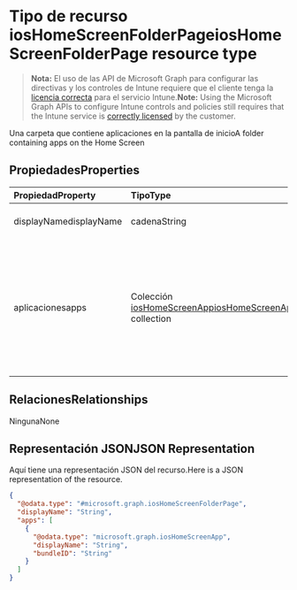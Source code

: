 # <a name="ioshomescreenfolderpage-resource-type"></a><span data-ttu-id="e4d6b-101">Tipo de recurso iosHomeScreenFolderPage</span><span class="sxs-lookup"><span data-stu-id="e4d6b-101">iosHomeScreenFolderPage resource type</span></span>

> <span data-ttu-id="e4d6b-102">**Nota:** El uso de las API de Microsoft Graph para configurar las directivas y los controles de Intune requiere que el cliente tenga la [licencia correcta](https://go.microsoft.com/fwlink/?linkid=839381) para el servicio Intune.</span><span class="sxs-lookup"><span data-stu-id="e4d6b-102">**Note:** Using the Microsoft Graph APIs to configure Intune controls and policies still requires that the Intune service is [correctly licensed](https://go.microsoft.com/fwlink/?linkid=839381) by the customer.</span></span>

<span data-ttu-id="e4d6b-103">Una carpeta que contiene aplicaciones en la pantalla de inicio</span><span class="sxs-lookup"><span data-stu-id="e4d6b-103">A folder containing apps on the Home Screen</span></span>
## <a name="properties"></a><span data-ttu-id="e4d6b-104">Propiedades</span><span class="sxs-lookup"><span data-stu-id="e4d6b-104">Properties</span></span>
|<span data-ttu-id="e4d6b-105">Propiedad</span><span class="sxs-lookup"><span data-stu-id="e4d6b-105">Property</span></span>|<span data-ttu-id="e4d6b-106">Tipo</span><span class="sxs-lookup"><span data-stu-id="e4d6b-106">Type</span></span>|<span data-ttu-id="e4d6b-107">Descripción</span><span class="sxs-lookup"><span data-stu-id="e4d6b-107">Description</span></span>|
|:---|:---|:---|
|<span data-ttu-id="e4d6b-108">displayName</span><span class="sxs-lookup"><span data-stu-id="e4d6b-108">displayName</span></span>|<span data-ttu-id="e4d6b-109">cadena</span><span class="sxs-lookup"><span data-stu-id="e4d6b-109">String</span></span>|<span data-ttu-id="e4d6b-110">Nombre de la página de la carpeta</span><span class="sxs-lookup"><span data-stu-id="e4d6b-110">Name of the folder page</span></span>|
|<span data-ttu-id="e4d6b-111">aplicaciones</span><span class="sxs-lookup"><span data-stu-id="e4d6b-111">apps</span></span>|<span data-ttu-id="e4d6b-112">Colección [iosHomeScreenApp](../resources/intune_deviceconfig_ioshomescreenapp.md)</span><span class="sxs-lookup"><span data-stu-id="e4d6b-112">[iosHomeScreenApp](../resources/intune_deviceconfig_ioshomescreenapp.md) collection</span></span>|<span data-ttu-id="e4d6b-113">Una lista de aplicaciones que aparecen en una página dentro de una carpeta.</span><span class="sxs-lookup"><span data-stu-id="e4d6b-113">A list of apps to appear on a page within a folder.</span></span> <span data-ttu-id="e4d6b-114">Esta colección puede contener un máximo de 500 elementos.</span><span class="sxs-lookup"><span data-stu-id="e4d6b-114">This collection can contain a maximum of 500 elements.</span></span>|

## <a name="relationships"></a><span data-ttu-id="e4d6b-115">Relaciones</span><span class="sxs-lookup"><span data-stu-id="e4d6b-115">Relationships</span></span>
<span data-ttu-id="e4d6b-116">Ninguna</span><span class="sxs-lookup"><span data-stu-id="e4d6b-116">None</span></span>
## <a name="json-representation"></a><span data-ttu-id="e4d6b-117">Representación JSON</span><span class="sxs-lookup"><span data-stu-id="e4d6b-117">JSON Representation</span></span>
<span data-ttu-id="e4d6b-118">Aquí tiene una representación JSON del recurso.</span><span class="sxs-lookup"><span data-stu-id="e4d6b-118">Here is a JSON representation of the resource.</span></span>
<!-- {
  "blockType": "resource",
  "@odata.type": "microsoft.graph.iosHomeScreenFolderPage"
}
-->
``` json
{
  "@odata.type": "#microsoft.graph.iosHomeScreenFolderPage",
  "displayName": "String",
  "apps": [
    {
      "@odata.type": "microsoft.graph.iosHomeScreenApp",
      "displayName": "String",
      "bundleID": "String"
    }
  ]
}
```



